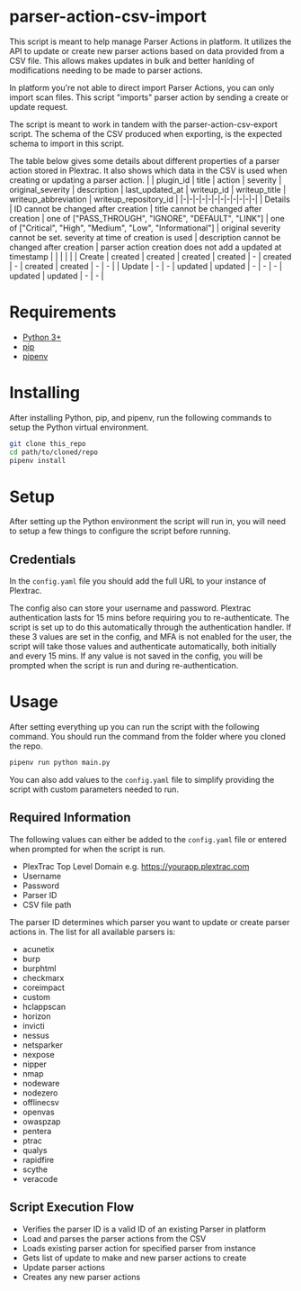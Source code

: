 # parser-action-csv-import
This script is meant to help manage Parser Actions in platform. It utilizes the API to update or create new parser actions based on data provided from a CSV file. This allows makes updates in bulk and better hanlding of modifications needing to be made to parser actions.

In platform you're not able to direct import Parser Actions, you can only import scan files. This script "imports" parser action by sending a create or update request.

The script is meant to work in tandem with the parser-action-csv-export script. The schema of the CSV produced when exporting, is the expected schema to import in this script.

The table below gives some details about different properties of a parser action stored in Plextrac. It also shows which data in the CSV is used when creating or updating a parser action.
|  | plugin_id | title | action | severity | original_severity | description | last_updated_at | writeup_id | writeup_title | writeup_abbreviation | writeup_repository_id |
|-|-|-|-|-|-|-|-|-|-|-|-|
| Details | ID cannot be changed after creation | title cannot be changed after creation | one of ["PASS_THROUGH", "IGNORE", "DEFAULT", "LINK"] | one of ["Critical", "High", "Medium", "Low", "Informational"] | original severity cannot be set. severity at time of creation is used | description cannot be changed after creation | parser action creation does not add a updated at timestamp |  |  |  |  |
| Create | created | created | created | created | - | created | - | created | created | - | - |
| Update | - | - | updated | updated | - | - | - | updated | updated | - | - |

# Requirements
- [Python 3+](https://www.python.org/downloads/)
- [pip](https://pip.pypa.io/en/stable/installation/)
- [pipenv](https://pipenv.pypa.io/en/latest/install/)

# Installing
After installing Python, pip, and pipenv, run the following commands to setup the Python virtual environment.
```bash
git clone this_repo
cd path/to/cloned/repo
pipenv install
```

# Setup
After setting up the Python environment the script will run in, you will need to setup a few things to configure the script before running.

## Credentials
In the `config.yaml` file you should add the full URL to your instance of Plextrac.

The config also can store your username and password. Plextrac authentication lasts for 15 mins before requiring you to re-authenticate. The script is set up to do this automatically through the authentication handler. If these 3 values are set in the config, and MFA is not enabled for the user, the script will take those values and authenticate automatically, both initially and every 15 mins. If any value is not saved in the config, you will be prompted when the script is run and during re-authentication.

# Usage
After setting everything up you can run the script with the following command. You should run the command from the folder where you cloned the repo.
```bash
pipenv run python main.py
```
You can also add values to the `config.yaml` file to simplify providing the script with custom parameters needed to run.

## Required Information
The following values can either be added to the `config.yaml` file or entered when prompted for when the script is run.
- PlexTrac Top Level Domain e.g. https://yourapp.plextrac.com
- Username
- Password
- Parser ID
- CSV file path

The parser ID determines which parser you want to update or create parser actions in. The list for all available parsers is:
- acunetix
- burp
- burphtml
- checkmarx
- coreimpact
- custom
- hclappscan
- horizon
- invicti
- nessus
- netsparker
- nexpose
- nipper
- nmap
- nodeware
- nodezero
- offlinecsv
- openvas
- owaspzap
- pentera
- ptrac
- qualys
- rapidfire
- scythe
- veracode

## Script Execution Flow
- Verifies the parser ID is a valid ID of an existing Parser in platform
- Load and parses the parser actions from the CSV
- Loads existing parser action for specified parser from instance
- Gets list of update to make and new parser actions to create
- Update parser actions
- Creates any new parser actions
